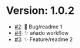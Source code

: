 # Version: 1.0.2

* [#2](https://github.com/RubenZagon/string-calculator-java/pull/2): 🐞 Bug/readme 1
* [#4](https://github.com/RubenZagon/string-calculator-java/pull/4): ✨ añado workflow
* [#3](https://github.com/RubenZagon/string-calculator-java/pull/3): ✨ Feature/readme 2
